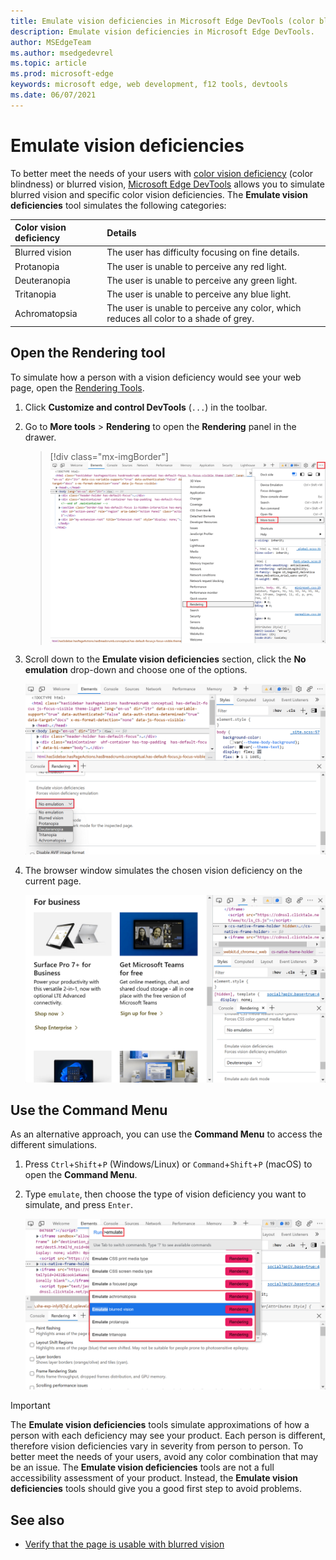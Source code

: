 ```yaml
---
title: Emulate vision deficiencies in Microsoft Edge DevTools (color blindness)
description: Emulate vision deficiencies in Microsoft Edge DevTools.
author: MSEdgeTeam
ms.author: msedgedevrel
ms.topic: article
ms.prod: microsoft-edge
keywords: microsoft edge, web development, f12 tools, devtools
ms.date: 06/07/2021
---
```

# Emulate vision deficiencies

To better meet the needs of your users with [color vision deficiency](https://www.colourblindawareness.org) (color blindness) or blurred vision, [Microsoft Edge DevTools](../index.md) allows you to simulate blurred vision and specific color vision deficiencies.  The **Emulate vision deficiencies** tool simulates the following categories:

| Color vision deficiency | Details |
|:--- |:--- |
| Blurred vision | The user has difficulty focusing on fine details. |
| Protanopia | The user is unable to perceive any red light. |
| Deuteranopia | The user is unable to perceive any green light. |
| Tritanopia | The user is unable to perceive any blue light. |
| Achromatopsia | The user is unable to perceive any color, which reduces all color to a shade of grey. |


<!-- ====================================================================== -->
## Open the Rendering tool

To simulate how a person with a vision deficiency would see your web page, open the [Rendering Tools](../rendering-tools/index.md).

1.  Click **Customize and control DevTools** (`...`) in the toolbar.
1.  Go to **More tools** > **Rendering** to open the **Rendering** panel in the drawer.

    > [!div class="mx-imgBorder"]
    > ![Opening the Rendering panel from the More tools menu](../media/getting-to-the-rendering-tools.msft.png)

1.  Scroll down to the **Emulate vision deficiencies** section, click the **No emulation** drop-down and choose one of the options.

    ![The Emulate vision deficiencies section in the Rendering panel](../media/accessibility-emulate-vision-menu-options.msft.png)

1.  The browser window simulates the chosen vision deficiency on the current page.

    ![The browser window, with modified colors in the web page to simulate the selected color vision deficiency](../media/accessibility-blurred-vision-emulation.msft.png)

<!-- ====================================================================== -->
## Use the Command Menu

As an alternative approach, you can use the **Command Menu** to access the different simulations.

1.  Press `Ctrl`+`Shift`+`P` (Windows/Linux) or `Command`+`Shift`+`P` (macOS) to open the **Command Menu**.

1.  Type `emulate`, then choose the type of vision deficiency you want to simulate, and press `Enter`.

    ![The command menu showing the different types of vision deficiencies](../media/accessibility-emulation-command-menu-results.msft.png)

> [!IMPORTANT]
> The **Emulate vision deficiencies** tools simulate approximations of how a person with each deficiency may see your product.  Each person is different, therefore vision deficiencies vary in severity from person to person.  To better meet the needs of your users, avoid any color combination that may be an issue.  The **Emulate vision deficiencies** tools are not a full accessibility assessment of your product.  Instead, the **Emulate vision deficiencies** tools should  give you a good first step to avoid problems.


<!-- ====================================================================== -->
## See also

*  [Verify that the page is usable with blurred vision](test-blurred-vision.md)
